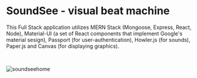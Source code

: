 # SoundSee - visual beat machine

This Full Stack application utilizes MERN Stack (Mongoose, Express, React, Node), Material-UI (a set of React components that implement Google's material sesign), Passport (for user-authentication), Howler.js (for sounds), Paper.js and Canvas (for displaying graphics).

<br>

![soundseehome](https://user-images.githubusercontent.com/25890329/32032530-b69344ee-b9d5-11e7-97a8-5a65b633d879.gif)

